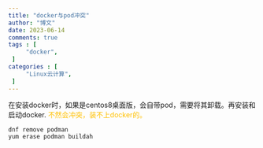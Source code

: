 ```yaml
---
title: "docker与pod冲突"                         
author: "博文"   
date: 2023-06-14    
comments: true  
tags : [                                    
     "docker",
 ]
categories : [                              
     "Linux云计算",
 ]
---
```

在安装docker时，如果是centos8桌面版，会自带pod，需要将其卸载。再安装和启动docker.<font color="#ffc000"> 不然会冲突，装不上docker的。</font>
```bash
dnf remove podman 
yum erase podman buildah
```

